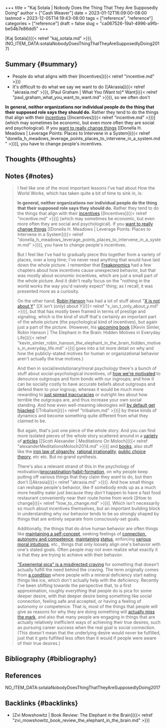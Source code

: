 +++
title = "Kaj Sotala | Nobody Does the Thing That They Are Supposedly Doing"
author = ["Cash Weaver"]
date = 2023-01-12T16:09:00-08:00
lastmod = 2023-12-05T14:19:43-08:00
tags = ["reference", "reference"]
categories = ["reference"]
draft = false
slug = "ca067526-19a1-4996-a9fb-be54b7e86dd5"
+++

[Kaj Sotala]({{< relref "kaj_sotala.md" >}}), (NO_ITEM_DATA:sotalaNobodyDoesThingThatTheyAreSupposedlyDoing2017)


## Summary {#summary}

-   People do what aligns with their [Incentives]({{< relref "incentive.md" >}})
-   It's difficult to do what we say we want to do ([Akrasia]({{< relref "akrasia.md" >}}), [Paul Graham | What You (Want to)\* Want]({{< relref "paul_graham_what_you_want_to_want.md" >}})), so we often don't

**In general, neither organizations nor individual people do the thing that their supposed role says they should do.** Rather they tend to do the things that align with their [incentives](https://en.wikipedia.org/wiki/Incentive) [[Incentives]({{< relref "incentive.md" >}})] (which may sometimes be economic, but even more often they are social and psychological). If you [want to really change things](http://donellameadows.org/archives/leverage-points-places-to-intervene-in-a-system/) [[Donella H. Meadows | Leverage Points: Places to Intervene in a System]({{< relref "donella_h_meadows_leverage_points_places_to_intervene_in_a_system.md" >}})], you have to change people's incentives.


## Thoughts {#thoughts}


## Notes {#notes}

> I feel like one of the most important lessons I've had about How the World Works, which has taken quite a bit of time to sink in, is:
>
> **In general, neither organizations nor individual people do the thing that their supposed role says they should do.** Rather they tend to do the things that align with their [incentives](https://en.wikipedia.org/wiki/Incentive) [[Incentives]({{< relref "incentive.md" >}})] (which may sometimes be economic, but even more often they are social and psychological). If you [want to really change things](http://donellameadows.org/archives/leverage-points-places-to-intervene-in-a-system/) [[Donella H. Meadows | Leverage Points: Places to Intervene in a System]({{< relref "donella_h_meadows_leverage_points_places_to_intervene_in_a_system.md" >}})], you have to change people's incentives.
>
> But I feel like I've had to gradually piece this together from a variety of places, over a long time; I've never read anything that would have laid down the whole picture. I remember that [Freakonomics](https://www.amazon.com/Freakonomics-Economist-Explores-Hidden-Everything/dp/0060731338) had a few chapters about how incentives cause unexpected behavior, but that was mostly about economic incentives, which are just a small part of the whole picture. And it didn't really focus on the "nothing in the world works the way you'd naively expect" thing; as I recall, it was presented more as a curiosity.
>
> On the other hand, [Robin Hanson](http://overcomingbias.com/) has had a lot of stuff about "[X is not about Y](http://www.overcomingbias.com/2008/09/politics-isnt-a.html)" [[X isn't (only) about Y]({{< relref "x_isn_t_only_about_y.md" >}})], but that has mostly been framed in terms of prestige and signaling, which is the kind of stuff that's certainly an important part of the whole picture (the psychological kind of incentives), but again just a part of the picture. (However, his [upcoming book](http://elephantinthebrain.com/) [[Kevin Simler, Robin Hanson | The Elephant in the Brain: Hidden Motives in Everyday Life]({{< relref "kevin_simler_robin_hanson_the_elephant_in_the_brain_hidden_motives_in_everyday_life.md" >}})] goes into a lot more detail on why and how the publicly-stated motives for human or organizational behavior aren't actually the true motives.)
>
> And then in social/evolutionary/moral psychology there's a bunch of stuff about social-psychological incentives, of [how we're motivated](https://www.sas.upenn.edu/psych/PLEEP/pdfs/Kurzban%20DeScioli%20mysteries.pdf) to denounce outgroups and form bonds with our ingroups; and how it can be socially costly to have accurate beliefs about outgroups and defend them to your ingroup, whereas it would be much more rewarding to [just spread inaccuracies](https://www.youtube.com/watch?v=rE3j_RHkqJc) or outright lies about how terrible the outgroups are, and thus increase your own social standing. And how even well-meaning ideologies will [by default get hijacked](https://www.edge.org/response-detail/27168) [[Tribalism]({{< relref "tribalism.md" >}})] by these kinds of dynamics and become something quite different from what they claimed to be.
>
> But again, that's just one piece of the whole story. And you can find more isolated pieces of the whole story scattered around in a [variety](https://meaningness.com/geeks-mops-sociopaths) of [articles](http://slatestarcodex.com/2014/07/30/meditations-on-moloch/) [[Scott Alexander | Meditations On Moloch]({{< relref "alexanderMeditationsMoloch2014.md" >}})] and [books](http://www.daviddfriedman.com/The_Machinery_of_Freedom_.pdf), also stuff like the [iron law of oligarchy](https://en.wikipedia.org/wiki/Iron_law_of_oligarchy), [rational irrationality](https://en.wikipedia.org/wiki/Rational_irrationality), [public choice theory](https://en.wikipedia.org/wiki/Public_choice), etc etc. But no grand synthesis.
>
> There's also a relevant strand of this in the psychology of motivation/[procrastination](https://lesswrong.com/lw/3w3/how_to_beat_procrastination/)/[habit-formation](https://smile.amazon.com/Power-Habit-Why-What-Change-ebook/dp/B006WAIV6M/), on why people keep putting off various things that they claim they _want_ to do, but then don't [[Akrasia]({{< relref "akrasia.md" >}})]. And how small things can reshape people's behavior, like if somebody ends up as a much more healthy eater just because they _don't_ happen to have a fast food restaurant conveniently near their route home from work [[How to change]({{< relref "how_to_change.md" >}})]. Which isn't necessarily so much about incentives themselves, but an important building block in understanding why our behavior tends to be so strongly shaped by things that are entirely separate from consciously-set goals.
>
> Additionally, the things that do drive human behavior are often things like [maintaining a self-concept](https://kajsotala.fi/2017/07/how-i-found-fixed-the-root-problem-behind-my-depression-and-anxiety-after-20-years/), seeking feelings of [connection, autonomy and competence](https://en.wikipedia.org/wiki/Self-determination_theory), [maintaining](http://journals.plos.org/plosone/article?id=10.1371%2Fjournal.pone.0131613) [status](https://web.archive.org/web/20080513074310/http://www.thestage.co.uk/connect/acblack/improkj.php), enforcing [various moral intuitions](http://www.moralpsych.net/s/haidt-2001.pdf), etc., things that only loosely align one's behavior with one's stated goals. Often people may not even realize what exactly it is that they are trying to achieve with their behavior.
>
> ["Experiental pica" is a misdirected craving](https://lesswrong.com/lw/15w/experiential_pica/) for something that doesn't actually fulfill the need behind the craving. The term originally comes from [a condition](https://en.wikipedia.org/wiki/Pica_(disorder)) where people with a mineral deficiency start eating things like ice, which don't actually help with the deficiency. Recently I've been shifting towards the perspective that, to a first approximation, roughly _everything_ that people do is pica for some deeper desire, with that deeper desire being something like social connection, feeling safe and accepted, or having a feeling of autonomy or competence. That is, most of the things that people will give as reasons for why they are doing something will [actually miss the mark](https://lesswrong.com/lw/6p6/the_limits_of_introspection/), and also that many people are engaging in things that are actually relatively inefficient ways of achieving their true desires, such as pursuing career success when the real goal is social connection. (This doesn't mean that the underlying desire would _never_ be fulfilled, just that it gets fulfilled less often than it would if people were aware of their true desires.)


## Bibliography {#bibliography}

## References

<style>.csl-entry{text-indent: -1.5em; margin-left: 1.5em;}</style><div class="csl-bib-body">
  <div class="csl-entry">NO_ITEM_DATA:sotalaNobodyDoesThingThatTheyAreSupposedlyDoing2017</div>
</div>


## Backlinks {#backlinks}

-   [Zvi Mowshowitz | Book Review: The Elephant in the Brain]({{< relref "zvi_mowshowitz_book_review_the_elephant_in_the_brain.md" >}})

